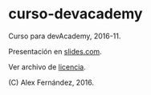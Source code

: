 # curso-devacademy

Curso para devAcademy, 2016-11.

Presentación en [slides.com](https://slides.com/alexfernandez/curso-node-js-devacademy-1/).

Ver archivo de [licencia](./LICENSE).

(C) Alex Fernández, 2016.

